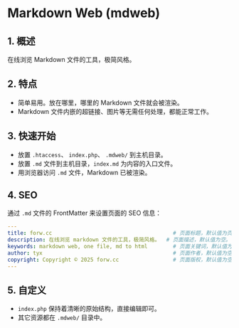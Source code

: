 # Markdown Web (mdweb)

## 1. 概述

在线浏览 Markdown 文件的工具，极简风格。

## 2. 特点

- 简单易用。放在哪里，哪里的 Markdown 文件就会被渲染。
- Markdown 文件内嵌的超链接、图片等无需任何处理，都能正常工作。

## 3. 快速开始

- 放置 `.htaccess`、 `index.php`、 `.mdweb/` 到主机目录。
- 放置 `.md` 文件到主机目录，`index.md` 为内容的入口文件。
- 用浏览器访问 `.md` 文件，Markdown 已被渲染。

## 4. SEO

通过 `.md` 文件的 FrontMatter 来设置页面的 SEO 信息：

```yaml
---
title: forw.cc                                      # 页面标题，默认值为页面 h1 标题。
description: 在线浏览 markdown 文件的工具，极简风格。  # 页面描述，默认值为空。
keywords: markdown web, one file, md to html        # 页面关键词，默认值为空。
author: tyx                                         # 页面作者，默认值为空。
copyright: Copyright © 2025 forw.cc                 # 页面版权，默认值为空。
---
```

## 5. 自定义

- `index.php` 保持着清晰的原始结构，直接编辑即可。
- 其它资源都在 `.mdweb/` 目录中。

